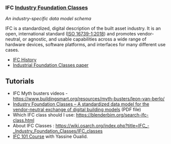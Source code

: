 ### IFC [Industry Foundation Classes](https://www.buildingsmart.org/standards/bsi-standards/industry-foundation-classes/)

*An industry-specific data model schema*

IFC is a standardized, digital description of the built asset industry.  It is an open, international standard ([ISO 16739-1:2018](https://www.iso.org/standard/70303.html)) and promotes vendor-neutral, or agnostic, and usable capabilities across a wide range of hardware devices, software platforms, and interfaces for many different use cases.

* [IFC History](https://itc.scix.net/pdfs/w78-2015-paper-004.pdf)
* [Industrial Foundation Classes paper](https://publications.cms.bgu.tum.de/books/bim_2018/06_IFC_07.pdf)

## Tutorials

- IFC Myth busters videos - https://www.buildingsmart.org/resources/myth-busters/leon-van-berlo/ 
- [Industry Foundation Classes – A standardized data model for the vendor-neutral exchange of digital building models](https://publications.cms.bgu.tum.de/books/bim_2018/06_IFC_07.pdf) (PDF file)
- Which IFC class should I use: https://blenderbim.org/search-ifc-class.html
- About IFC Classes : https://wiki.osarch.org/index.php?title=IFC_-_Industry_Foundation_Classes/IFC_classes
- [IFC 101 Course](https://osarch.org/2022/11/12/%f0%9f%93%ba-ifc-101-a-free-ifc-crash-course-with-python/) with Yassine Oualid.